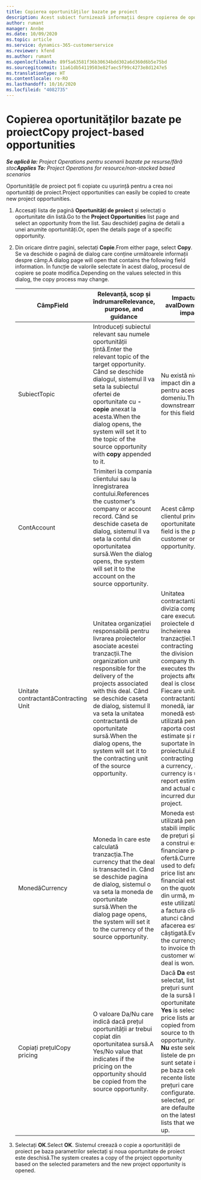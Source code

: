 ```yaml
---
title: Copierea oportunităților bazate pe proiect
description: Acest subiect furnizează informații despre copierea de oportunități bazate pe proiect în Project Operations.
author: rumant
manager: Annbe
ms.date: 10/09/2020
ms.topic: article
ms.service: dynamics-365-customerservice
ms.reviewer: kfend
ms.author: rumant
ms.openlocfilehash: 89f5a63581f36b30634bdd302a6d360d6b5e75bd
ms.sourcegitcommit: 11a61db54119503e82faec5f99c4273e8d1247e5
ms.translationtype: HT
ms.contentlocale: ro-RO
ms.lasthandoff: 10/16/2020
ms.locfileid: "4082735"
---
```

# <a name="copy-project-based-opportunities"></a><span data-ttu-id="6a872-103">Copierea oportunităților bazate pe proiect</span><span class="sxs-lookup"><span data-stu-id="6a872-103">Copy project-based opportunities</span></span>

<span data-ttu-id="6a872-104">_**Se aplică la:** Project Operations pentru scenarii bazate pe resurse/fără stoc_</span><span class="sxs-lookup"><span data-stu-id="6a872-104">_**Applies To:** Project Operations for resource/non-stocked based scenarios_</span></span>


<span data-ttu-id="6a872-105">Oportunitățile de proiect pot fi copiate cu ușurință pentru a crea noi oportunități de proiect.</span><span class="sxs-lookup"><span data-stu-id="6a872-105">Project opportunities can easily be copied to create new project opportunities.</span></span> 

1. <span data-ttu-id="6a872-106">Accesați lista de pagină **Oportunități de proiect** și selectați o oportunitate din listă.</span><span class="sxs-lookup"><span data-stu-id="6a872-106">Go to the **Project Opportunities** list page and select an opportunity from the list.</span></span> <span data-ttu-id="6a872-107">Sau deschideți pagina de detalii a unei anumite oportunități.</span><span class="sxs-lookup"><span data-stu-id="6a872-107">Or, open the details page of a specific opportunity.</span></span> 
2. <span data-ttu-id="6a872-108">Din oricare dintre pagini, selectați **Copie**.</span><span class="sxs-lookup"><span data-stu-id="6a872-108">From either page, select **Copy**.</span></span> <span data-ttu-id="6a872-109">Se va deschide o pagină de dialog care conține următoarele informații despre câmp.</span><span class="sxs-lookup"><span data-stu-id="6a872-109">A dialog page will open that contains the following field information.</span></span> <span data-ttu-id="6a872-110">În funcție de valorile selectate în acest dialog, procesul de copiere se poate modifica.</span><span class="sxs-lookup"><span data-stu-id="6a872-110">Depending on the values selected in this dialog, the copy process may change.</span></span>

    | <span data-ttu-id="6a872-111">**Câmp**</span><span class="sxs-lookup"><span data-stu-id="6a872-111">**Field**</span></span> | <span data-ttu-id="6a872-112">**Relevanță, scop și îndrumare**</span><span class="sxs-lookup"><span data-stu-id="6a872-112">**Relevance, purpose, and guidance**</span></span> | <span data-ttu-id="6a872-113">**Impactul din aval**</span><span class="sxs-lookup"><span data-stu-id="6a872-113">**Downstream impact**</span></span> |
    | --- | --- | --- |
    | <span data-ttu-id="6a872-114">Subiect</span><span class="sxs-lookup"><span data-stu-id="6a872-114">Topic</span></span> | <span data-ttu-id="6a872-115">Introduceți subiectul relevant sau numele oportunității țintă.</span><span class="sxs-lookup"><span data-stu-id="6a872-115">Enter the relevant topic of the target opportunity.</span></span> <span data-ttu-id="6a872-116">Când se deschide dialogul, sistemul îl va seta la subiectul ofertei de oportunitate cu **-copie** anexat la acesta.</span><span class="sxs-lookup"><span data-stu-id="6a872-116">When the dialog opens, the system will set it to the topic of the source opportunity with **copy** appended to it.</span></span> | <span data-ttu-id="6a872-117">Nu există niciun impact din aval pentru acest domeniu.</span><span class="sxs-lookup"><span data-stu-id="6a872-117">There's no downstream impact for this field.</span></span> |
    | <span data-ttu-id="6a872-118">Cont</span><span class="sxs-lookup"><span data-stu-id="6a872-118">Account</span></span> | <span data-ttu-id="6a872-119">Trimiteri la compania clientului sau la înregistrarea contului.</span><span class="sxs-lookup"><span data-stu-id="6a872-119">References the customer's company or account record.</span></span> <span data-ttu-id="6a872-120">Când se deschide caseta de dialog, sistemul îl va seta la contul din oportunitatea sursă.</span><span class="sxs-lookup"><span data-stu-id="6a872-120">Wen the dialog opens, the system will set it to the account on the source opportunity.</span></span> | <span data-ttu-id="6a872-121">Acest câmp este clientul principal din oportunitate.</span><span class="sxs-lookup"><span data-stu-id="6a872-121">This field is the primary customer on the opportunity.</span></span> |
    | <span data-ttu-id="6a872-122">Unitate contractantă</span><span class="sxs-lookup"><span data-stu-id="6a872-122">Contracting Unit</span></span> | <span data-ttu-id="6a872-123">Unitatea organizației responsabilă pentru livrarea proiectelor asociate acestei tranzacții.</span><span class="sxs-lookup"><span data-stu-id="6a872-123">The organization unit responsible for the delivery of the projects associated with this deal.</span></span> <span data-ttu-id="6a872-124">Când se deschide caseta de dialog, sistemul îl va seta la unitatea contractantă de oportunitate sursă.</span><span class="sxs-lookup"><span data-stu-id="6a872-124">When the dialog opens, the system will set it to the contracting unit of the source opportunity.</span></span> | <span data-ttu-id="6a872-125">Unitatea contractantă este divizia companiei care execută proiectele după încheierea tranzacției.</span><span class="sxs-lookup"><span data-stu-id="6a872-125">The contracting unit is the division of the company that executes the projects after the deal is closed.</span></span> <span data-ttu-id="6a872-126">Fiecare unitate contractantă are o monedă, iar această monedă este utilizată pentru a raporta costurile estimate și reale suportate în timpul proiectului.</span><span class="sxs-lookup"><span data-stu-id="6a872-126">Every contracting unit has a currency, and this currency is used to report estimated and actual costs incurred during the project.</span></span> |
    | <span data-ttu-id="6a872-127">Monedă</span><span class="sxs-lookup"><span data-stu-id="6a872-127">Currency</span></span> | <span data-ttu-id="6a872-128">Moneda în care este calculată tranzacția.</span><span class="sxs-lookup"><span data-stu-id="6a872-128">The currency that the deal is transacted in.</span></span> <span data-ttu-id="6a872-129">Când se deschide pagina de dialog, sistemul o va seta la moneda de oportunitate sursă.</span><span class="sxs-lookup"><span data-stu-id="6a872-129">When the dialog page opens, the system will set it to the currency of the source opportunity.</span></span> | <span data-ttu-id="6a872-130">Moneda este utilizată pentru a stabili implicit o listă de prețuri și pentru a construi estimări financiare pe ofertă.</span><span class="sxs-lookup"><span data-stu-id="6a872-130">Currency is used to default a price list and build financial estimates on the quote.</span></span> <span data-ttu-id="6a872-131">În cele din urmă, moneda este utilizată pentru a factura clientul atunci când afacerea este câștigată.</span><span class="sxs-lookup"><span data-stu-id="6a872-131">Eventually, the currency is used to invoice the customer when the deal is won.</span></span> |
    | <span data-ttu-id="6a872-132">Copiați prețul</span><span class="sxs-lookup"><span data-stu-id="6a872-132">Copy pricing</span></span> | <span data-ttu-id="6a872-133">O valoare Da/Nu care indică dacă prețul oportunității ar trebui copiat din oportunitatea sursă.</span><span class="sxs-lookup"><span data-stu-id="6a872-133">A Yes/No value that indicates if the pricing on the opportunity should be copied from the source opportunity.</span></span> | <span data-ttu-id="6a872-134">Dacă **Da** este selectat, listele de prețuri sunt copiate de la sursă la oportunitatea țintă.</span><span class="sxs-lookup"><span data-stu-id="6a872-134">If **Yes** is selected, price lists are copied from the source to the target opportunity.</span></span> <span data-ttu-id="6a872-135">Dacă **Nu** este selectat, listele de prețuri sunt setate implicit pe baza celor mai recente liste de prețuri care au fost configurate.</span><span class="sxs-lookup"><span data-stu-id="6a872-135">If **No** is selected, price lists are defaulted based on the latest price lists that were set up.</span></span> |

3. <span data-ttu-id="6a872-136">Selectați **OK**.</span><span class="sxs-lookup"><span data-stu-id="6a872-136">Select **OK**.</span></span> <span data-ttu-id="6a872-137">Sistemul creează o copie a oportunității de proiect pe baza parametrilor selectați și noua oportunitate de proiect este deschisă.</span><span class="sxs-lookup"><span data-stu-id="6a872-137">The system creates a copy of the project opportunity based on the selected parameters and the new project opportunity is opened.</span></span>
